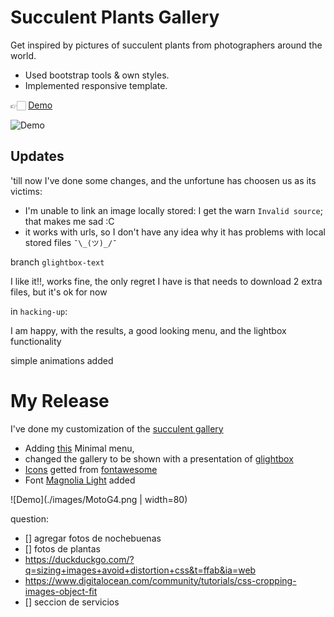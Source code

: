 # Succulent Plants Gallery

Get inspired by pictures of succulent plants from photographers around the world.

- Used bootstrap tools & own styles.
- Implemented responsive template.

👉🏻 [Demo](https://albertovargasmoreno.github.io/plant-store/)

![Demo](images/succulent-demo.gif)


## Updates

'till now I've done some changes, and the unfortune has choosen us as its victims:
 
 - I'm unable to link an image locally stored: I get the warn `Invalid source`; that makes me sad :C
 - it works with urls, so I don't have any idea why it has problems with local stored files `¯\_(ツ)_/¯`
 
 branch `glightbox-text` 

 I like it!!, works fine, the only regret I have is that needs to download 2 extra files, but it's ok for now

 in `hacking-up`:

 I am happy, with the results, a good looking menu, and the lightbox functionality

 simple animations added

# My Release

I've done my customization of the [succulent gallery](https://yaninatrekhleb.github.io/succulent-gallery/)

- Adding [this](https://github.com/mblode/burger)
Minimal menu,  
- changed the gallery to be shown with a presentation of [glightbox](https://biati-digital.github.io/glightbox/)
- [Icons](./images/logo/) getted from [fontawesome](https://fontawesome.com)
- Font [Magnolia Light](https://www.1001freefonts.com/es/magnolia.font) added


![Demo](./images/MotoG4.png | width=80)

 question: 

 * [] agregar fotos de nochebuenas
 * [] fotos de plantas
 * https://duckduckgo.com/?q=sizing+images+avoid+distortion+css&t=ffab&ia=web
 * https://www.digitalocean.com/community/tutorials/css-cropping-images-object-fit
 * [] seccion de servicios

